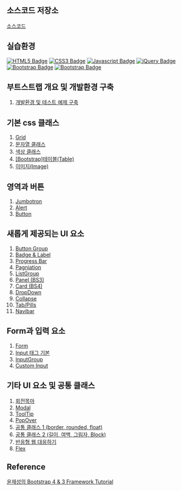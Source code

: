 ## 소스코드 저장소
[소스코드](https://github.com/yonghwankim-dev/Bootstrap_study)

## 실습환경
[![HTML5 Badge](https://img.shields.io/badge/HTML5-E34F26?style=flat&logo=HTML5&logoColor=FFFFFF)](https://en.wikipedia.org/wiki/HTML5)
[![CSS3 Badge](https://img.shields.io/badge/CSS3-1572B6?style=flat&logo=CSS3&logoColor=FFFFFF)](https://en.wikipedia.org/wiki/CSS)
[![Javascript Badge](https://img.shields.io/badge/JS-F7DF1E?style=flat&logo=JavaScript&logoColor=FFFFFF)](https://developer.mozilla.org/en-US/docs/Web/JavaScript)
[![jQuery Badge](https://img.shields.io/badge/jQuery3.3-0769AD?style=flat&logo=jQuery&logoColor=FFFFFF)](https://jquery.com/)
[![Bootstrap Badge](https://img.shields.io/badge/Boostrap3.3-7952B3?style=flat&logo=Bootstrap&logoColor=FFFFFF)](https://getbootstrap.com/)
[![Bootstrap Badge](https://img.shields.io/badge/Boostrap4.1-7952B3?style=flat&logo=Bootstrap&logoColor=FFFFFF)](https://getbootstrap.com/)

## 부트스트랩 개요 및 개발환경 구축
1. [개발환경 및 테스트 예제 구축](https://yonghwankim-dev.tistory.com/386)

## 기본 css 클래스
1. [Grid](https://yonghwankim-dev.tistory.com/387)
2. [문자열 클래스](https://yonghwankim-dev.tistory.com/388)
3. [색상 클래스](https://yonghwankim-dev.tistory.com/389)
4. [\[Bootstrap\]테이블(Table)](https://yonghwankim-dev.tistory.com/390)
5. [이미지(Image)](https://yonghwankim-dev.tistory.com/391)

## 영역과 버튼
1. [Jumbotron](https://yonghwankim-dev.tistory.com/392)
2. [Alert](https://yonghwankim-dev.tistory.com/393)
3. [Button](https://yonghwankim-dev.tistory.com/394)

## 새롭게 제공되는 UI 요소
1. [Button Group](https://yonghwankim-dev.tistory.com/395)
2. [Badge & Label](https://yonghwankim-dev.tistory.com/396)
3. [Progress Bar](https://yonghwankim-dev.tistory.com/397)
4. [Pagniation](https://yonghwankim-dev.tistory.com/398)
5. [ListGroup](https://yonghwankim-dev.tistory.com/399)
6. [Panel (BS3)](https://yonghwankim-dev.tistory.com/400)
7. [Card (BS4)](https://yonghwankim-dev.tistory.com/401)
8. [DropDown](https://yonghwankim-dev.tistory.com/402)
9. [Collapse](https://yonghwankim-dev.tistory.com/403)
10. [Tab/Pills](https://yonghwankim-dev.tistory.com/404)
11. [Navibar](https://yonghwankim-dev.tistory.com/405)

## Form과 입력 요소
1. [Form](https://yonghwankim-dev.tistory.com/406)
2. [Input 태그 기본](https://yonghwankim-dev.tistory.com/407)
3. [InputGroup](https://yonghwankim-dev.tistory.com/408)
4. [Custom Input](https://yonghwankim-dev.tistory.com/409)

## 기타 UI 요소 및 공통 클래스
1. [회전목마](https://yonghwankim-dev.tistory.com/410)
2. [Modal](https://yonghwankim-dev.tistory.com/411)
3. [ToolTip](https://yonghwankim-dev.tistory.com/412)
4. [PopOver](https://yonghwankim-dev.tistory.com/413)
5. [공통 클래스 1 (border, rounded, float)](https://yonghwankim-dev.tistory.com/414)
6. [공통 클래스 2 (길이, 여백, 그림자, Block)](https://yonghwankim-dev.tistory.com/415)
7. [반응형 웹 대응하기](https://yonghwankim-dev.tistory.com/416)
8. [Flex](https://yonghwankim-dev.tistory.com/417)

## Reference
[윤재성의 Bootstrap 4 & 3 Framework Tutorial](https://www.inflearn.com/course/bootstrap-2/dashboard)






















